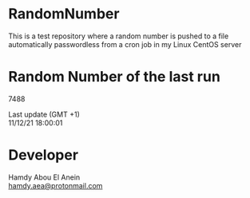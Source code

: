 # RandomNumber    
This is a test repository where a random number is pushed to a file automatically passwordless from a cron job in my Linux CentOS server    
# Random Number of the last run   
7488
      
Last update (GMT +1)    
11/12/21 18:00:01
# Developer    
Hamdy Abou El Anein   
hamdy.aea@protonmail.com
